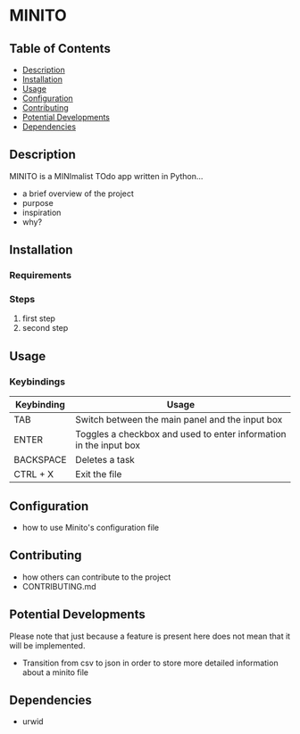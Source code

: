 # MINITO

## Table of Contents
- [Description](#description)
- [Installation](#installation)
- [Usage](#usage)
- [Configuration](#configuration)
- [Contributing](#contributing)
- [Potential Developments](#potential-developments)
- [Dependencies](#dependencies)

## Description
MINITO is a MINImalist TOdo app written in Python...
- a brief overview of the project
- purpose
- inspiration
- why?

## Installation

### Requirements

### Steps
1. first step
2. second step

## Usage

### Keybindings
| Keybinding | Usage |
|------------|-------|
| TAB | Switch between the main panel and the input box |
| ENTER | Toggles a checkbox and used to enter information in the input box |
| BACKSPACE | Deletes a task |
| CTRL + X | Exit the file |


## Configuration
- how to use Minito's configuration file

## Contributing
- how others can contribute to the project
- CONTRIBUTING.md

## Potential Developments
Please note that just because a feature is present here does not mean that it will be implemented.
- Transition from csv to json in order to store more detailed information about a minito file

## Dependencies
- urwid